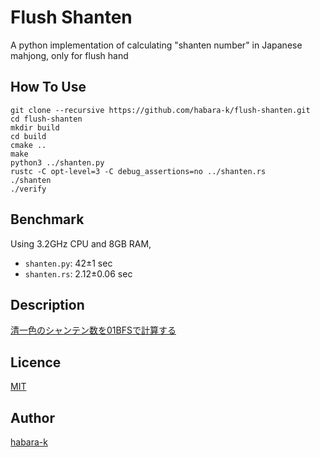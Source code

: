 # Flush Shanten

A python implementation of calculating "shanten number" in Japanese mahjong, only for flush hand

## How To Use

```
git clone --recursive https://github.com/habara-k/flush-shanten.git
cd flush-shanten
mkdir build
cd build
cmake ..
make
python3 ../shanten.py
rustc -C opt-level=3 -C debug_assertions=no ../shanten.rs
./shanten
./verify
```

## Benchmark
Using 3.2GHz CPU and 8GB RAM,
- `shanten.py`: 42±1 sec
- `shanten.rs`: 2.12±0.06 sec

## Description
[清一色のシャンテン数を01BFSで計算する](https://habara-k.hatenadiary.jp/entry/2021/06/09/181140)

## Licence

[MIT](https://github.com/habara-k/flush-shanten/blob/main/LICENSE)

## Author

[habara-k](https://github.com/habara-k)
